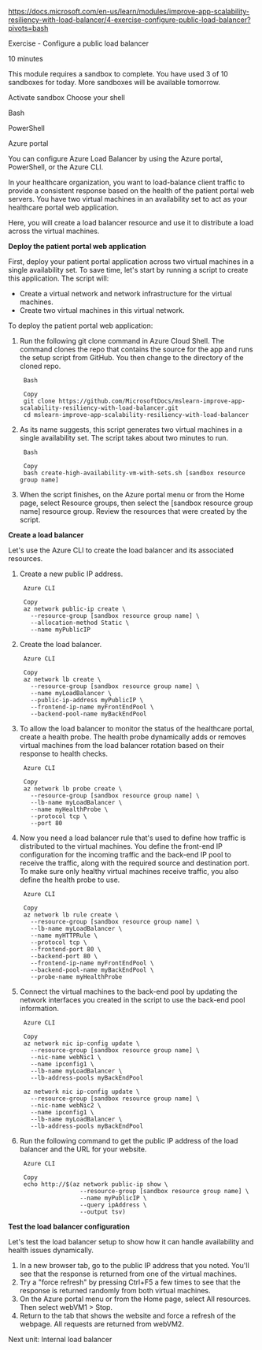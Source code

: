 https://docs.microsoft.com/en-us/learn/modules/improve-app-scalability-resiliency-with-load-balancer/4-exercise-configure-public-load-balancer?pivots=bash

Exercise - Configure a public load balancer

10 minutes

This module requires a sandbox to complete. You have used 3 of 10 sandboxes for today. More sandboxes will be available tomorrow.

Activate sandbox
Choose your shell

Bash

PowerShell

Azure portal

You can configure Azure Load Balancer by using the Azure portal, PowerShell, or the Azure CLI.

In your healthcare organization, you want to load-balance client traffic to provide a consistent response based on the health of the patient portal web servers. You have two virtual machines in an availability set to act as your healthcare portal web application.

Here, you will create a load balancer resource and use it to distribute a load across the virtual machines.


**Deploy the patient portal web application**

First, deploy your patient portal application across two virtual machines in a single availability set. To save time, let's start by running a script to create this application. The script will:
* Create a virtual network and network infrastructure for the virtual machines.
* Create two virtual machines in this virtual network.

To deploy the patient portal web application:
1. Run the following git clone command in Azure Cloud Shell. The command clones the repo that contains the source for the app and runs the setup script from GitHub. You then change to the directory of the cloned repo.

        Bash

        Copy
        git clone https://github.com/MicrosoftDocs/mslearn-improve-app-scalability-resiliency-with-load-balancer.git
        cd mslearn-improve-app-scalability-resiliency-with-load-balancer

2. As its name suggests, this script generates two virtual machines in a single availability set. The script takes about two minutes to run.

        Bash

        Copy
        bash create-high-availability-vm-with-sets.sh [sandbox resource group name]

3.  When the script finishes, on the Azure portal menu or from the Home page, select Resource groups, then select the [sandbox resource group name] resource group. Review the resources that were created by the script.


**Create a load balancer**

Let's use the Azure CLI to create the load balancer and its associated resources.

1. Create a new public IP address.
        
        Azure CLI

        Copy
        az network public-ip create \
          --resource-group [sandbox resource group name] \
          --allocation-method Static \
          --name myPublicIP
2. Create the load balancer.

        Azure CLI

        Copy
        az network lb create \
          --resource-group [sandbox resource group name] \
          --name myLoadBalancer \
          --public-ip-address myPublicIP \
          --frontend-ip-name myFrontEndPool \
          --backend-pool-name myBackEndPool

3. To allow the load balancer to monitor the status of the healthcare portal, create a health probe. The health probe dynamically adds or removes virtual machines from the load balancer rotation based on their response to health checks.

        Azure CLI

        Copy
        az network lb probe create \
          --resource-group [sandbox resource group name] \
          --lb-name myLoadBalancer \
          --name myHealthProbe \
          --protocol tcp \
          --port 80  

4. Now you need a load balancer rule that's used to define how traffic is distributed to the virtual machines. You define the front-end IP configuration for the incoming traffic and the back-end IP pool to receive the traffic, along with the required source and destination port. To make sure only healthy virtual machines receive traffic, you also define the health probe to use.

        Azure CLI

        Copy
        az network lb rule create \
          --resource-group [sandbox resource group name] \
          --lb-name myLoadBalancer \
          --name myHTTPRule \
          --protocol tcp \
          --frontend-port 80 \
          --backend-port 80 \
          --frontend-ip-name myFrontEndPool \
          --backend-pool-name myBackEndPool \
          --probe-name myHealthProbe

5. Connect the virtual machines to the back-end pool by updating the network interfaces you created in the script to use the back-end pool information.

        Azure CLI

        Copy
        az network nic ip-config update \
          --resource-group [sandbox resource group name] \
          --nic-name webNic1 \
          --name ipconfig1 \
          --lb-name myLoadBalancer \
          --lb-address-pools myBackEndPool

        az network nic ip-config update \
          --resource-group [sandbox resource group name] \
          --nic-name webNic2 \
          --name ipconfig1 \
          --lb-name myLoadBalancer \
          --lb-address-pools myBackEndPool
          
6. Run the following command to get the public IP address of the load balancer and the URL for your website.

        Azure CLI

        Copy
        echo http://$(az network public-ip show \
                        --resource-group [sandbox resource group name] \
                        --name myPublicIP \
                        --query ipAddress \
                        --output tsv)

**Test the load balancer configuration**

Let's test the load balancer setup to show how it can handle availability and health issues dynamically.
1. In a new browser tab, go to the public IP address that you noted. You'll see that the response is returned from one of the virtual machines.
2. Try a "force refresh" by pressing Ctrl+F5 a few times to see that the response is returned randomly from both virtual machines.
3. On the Azure portal menu or from the Home page, select All resources. Then select webVM1 > Stop.
4. Return to the tab that shows the website and force a refresh of the webpage. All requests are returned from webVM2.

Next unit: Internal load balancer
